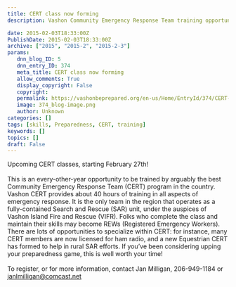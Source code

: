 ```yaml
---
title: CERT class now forming
description: Vashon Community Emergency Response Team training opportunity
date: 2015-02-03T18:33:00Z
PublishDate: 2015-02-03T18:33:00Z
archive: ["2015", "2015-2", "2015-2-3"]
params:
   dnn_blog_ID: 5
   dnn_entry_ID: 374
   meta_title: CERT class now forming
   allow_comments: True
   display_copyright: False
   copyright: 
   permalink: https://vashonbeprepared.org/en-us/Home/EntryId/374/CERT-class-now-forming
   image: 374_blog-image.png
   author: Unknown
categories: []
tags: [skills, Preparedness, CERT, training]
keywords: []
topics: []
draft: False
---
```


Upcoming CERT classes, starting February 27th!<br />
<br />
This is an every-other-year opportunity to be trained by arguably the best Community Emergency Response Team (CERT) program in the country. Vashon CERT provides about 40 hours of training in all aspects of emergency response. It is the only team in the region that operates as a fully-contained Search and Rescue (SAR) unit, under the auspices of Vashon Island Fire and Rescue (VIFR). Folks who complete the class and maintain their skills may become REWs (Registered Emergency Workers). There are lots of opportunities to specialize within CERT: for instance, many CERT members are now licensed for ham radio, and a new Equestrian CERT has formed to help in rural SAR efforts. If you&rsquo;ve been considering upping your preparedness game, this is well worth your time!<br />
<br />
To register, or for more information, contact Jan Milligan, 206-949-1184 or janlmilligan@comcast.net<br />
<br />

